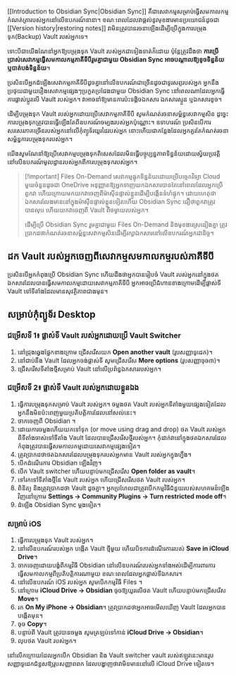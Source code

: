[[Introduction to Obsidian Sync|Obsidian Sync]] គឺជាសេវាកម្មសម្រាប់ធ្វើសមកាលកម្មកំណត់ត្រារបស់អ្នកនៅលើឧបករណ៍នានា។ ខណៈពេលដែលវាផ្តល់នូវមុខងារមានប្រយោជន៍ដូចជា [[Version history|restoring notes]] វាមិនត្រូវបានរចនាឡើងដើម្បីប្រើក្នុងការបម្រុងទុក(Backup)​ Vault របស់អ្នកទេ។

ទោះបីជាយើងណែនាំអ្នកឱ្យបម្រុងទុក​ Vault របស់អ្នកជាទៀងទាត់ក៏ដោយ ប៉ុន្តែត្រូវដឹងថា **ការប្រើប្រាស់សេវាកម្មធ្វើសមកាលកម្មភាគីទីបីរួមគ្នាជាមួយ Obsidian Sync អាចបណ្តាលឱ្យខូចទិន្នន័យ ឬបាត់បង់ទិន្នន័យ**។

ប្រសិនបើអ្នកដំឡើងសេវាកម្មភាគីទីបីដូចគ្នានៅលើឧបករណ៍ជាច្រើនដូចជាទូរសព្ទរបស់អ្នក អ្នកនឹងប្រថុយជាមួយរឿងសេវាកម្មផ្សេងៗប្រកួតប្រជែងជាមួយ Obsidian Sync នៅពេលណាដែលអ្នកធ្វើការផ្លាស់ប្តូរលើ​ Vault របស់អ្នក។ វាអាចនាំឱ្យមានការប៉ះទង្គិចឯកសារ ឯកសារស្ទួន ឬឯកសារខូច។

ដើម្បីបម្រុងទុក Vault របស់អ្នកដោយប្រើសេវាកម្មភាគីទីបី សូមកំណត់រចនាសម្ព័ន្ធសេវាកម្មសិន ដូច្នេះការបម្រុងទុកត្រូវបានធ្វើឡើងតែពីឧបករណ៍ចម្បងរបស់អ្នកប៉ុណ្ណោះ។ ឧទាហរណ៍ ប្រសិនបើការសរសេរភាគច្រើនរបស់អ្នកនៅលើកុំព្យូទ័រយួរដៃរបស់អ្នក នោះហើយជាកន្លែងដែលអ្នកគួរតែកំណត់រចនាសម្ព័ន្ធការបម្រុងទុករបស់អ្នក។

យើងសូមណែនាំឱ្យប្រើសេវាកម្មបម្រុងទុកពិសេសដែលមិនធ្វើបច្ចុប្បន្នភាពទិន្នន័យដោយស្វ័យប្រវត្តិនៅលើឧបករណ៍មូលដ្ឋានរបស់អ្នកពីការបម្រុងទុករបស់អ្នក។

> [!important] Files On-Demand
> សេវាកម្មផ្ទុកទិន្នន័យដោយប្រើបច្ចេកវិទ្យា​ Cloud មួយចំនួនដូចជា OneDrive អនុញ្ញាតឱ្យអ្នកទាញយកឯកសារបានតែនៅពេលដែលអ្នកប្រើពួកវា ហើយក្រោយមកយកវាចេញពីម៉ាសុីនផ្ទាល់ខ្លួនដើម្បីបង្កើនទំហំផ្ទុក។ ដោយហេតុថាឯកសារលែងមាននៅក្នុងម៉ាសុីនផ្ទាល់ខ្លួនទៀតហើយ Obsidian Sync ជឿថាពួកវាត្រូវបានលុប ហើយយកវាចេញពី Vault ពីចម្ងាយរបស់អ្នក។
>
> ដើម្បីប្រើ Obsidian Sync រួមគ្នាជាមួយ Files On-Demand និងមុខងារស្រដៀងគ្នា ត្រូវប្រាកដថាកំណត់រចនាសម្ព័ន្ធសេវាកម្មសិនដើម្បីរក្សាឯកសារនៅលើឧបករណ៍អ្នកជានិច្ច។

## ដក Vault របស់អ្នកចេញពីសេវាកម្មសមកាលកម្មរបស់ភាគីទីបី

ប្រសិនបើអ្នកកំពុងប្រើ Obsidian Sync ហើយដឹងថាអ្នកបានរៀបចំ Vault របស់អ្នកនៅក្នុងថតឯកសារដែលបានធ្វើសមកាលកម្មដោយសេវាកម្មភាគីទីបី អ្នកអាចប្រើជំហានខាងក្រោមដើម្បីផ្លាស់ទី Vault ទៅទីតាំងដែលមានសុវត្ថិភាពជាងមុន។

## សម្រាប់កុំព្យូទ័រ Desktop

### ជម្រើសទី 1៖ ផ្លាស់ទី Vault របស់អ្នកដោយប្រើ Vault Switcher

1. នៅជ្រុងឆ្វេងផ្នែកខាងក្រោម ជ្រើសរើសយក **Open another vault** (រូបសញ្ញាទូដេក)។
2. នៅជាប់នឹង Vault ដែលអ្នកចង់ផ្លាស់ទី សូមជ្រើសរើស **More options** (រូបសញ្ញាចុច៣)។
3. ជ្រើសរើសទីតាំងថ្មីសម្រាប់ Vault នៅលើប្រព័ន្ធឯកសាររបស់អ្នក។

### ជម្រើសទី 2៖ ផ្លាស់ទី Vault របស់អ្នកដោយខ្លួនឯង

1. ធ្វើការបម្រុងទុកសម្រាប់ Vault របស់អ្នក។ ចម្លងថត Vault របស់អ្នកទីតាំងមួយផ្សេងទៀតដែលអ្នកនឹងមិនប៉ះពេញមួយប្រតិបត្តិការដែលនៅសល់នេះ។
2. ចាកចេញពី Obsidian ។  
3. ដោយការចម្លងហើយយកទៅទុក (or move using drag and drop) ថត Vault របស់អ្នក ពីទីតាំងចាស់ទៅទីតាំង Vault ដែលបានជ្រើសរើសថ្មីរបស់អ្នក។ កុំដាក់វានៅក្នុងថតឯកសារដែលកំពុងត្រូវបានធ្វើសមកាលកម្មដោយសេវាកម្មផ្សេងទៀត។
4. ត្រូវប្រាកដថាថតឯកសារដែលបម្រុងទុករបស់អ្នកមាន Vault របស់អ្នកក្នុងហ្នឹង។
5. បើកដំណើរការ Obsidian ឡើងវិញ។
6. បើក Vault switcher ហើយបន្ទាប់មកជ្រើសរើស **Open folder as vault**។
7. ទៅរកទៅទីតាំងថ្មីនៃ Vault របស់អ្នក ហើយជ្រើសរើសថត Vault របស់អ្នក។  
8. ពិនិត្យ និងត្រូវប្រាកដថា Vault ដូចគ្នា។ អ្នកប្រហែលជាត្រូវបើកកម្មវិធីជំនួយរបស់សហគមន៍ឡើងវិញនៅក្រោម **Settings → Community Plugins → Turn restricted mode off**។
9. ដំឡើង Obsidian Sync ម្តងទៀត។

### សម្រាប់​ iOS

1. ធ្វើការបម្រុងទុក​ Vault របស់អ្នក។
2. នៅលើឧបករណ៍របស់អ្នក បង្កើត Vault ថ្មីមួយ ហើយបិទការដំណើរការរបស់ **Save in iCloud Drive**។
3. ចាកចេញដោយបង្ខំពីកម្មវិធី Obsidian នៅលើឧបករណ៍របស់អ្នកទាំងអស់ដើម្បីការពារការធ្វើសមកាលកម្មពីប្រតិបត្តិការណាមួយ ខណៈពេលដែលអ្នកផ្លាស់ទីឯកសារ។
4. នៅលើឧបករណ៍ iOS របស់អ្នក សូមបើកកម្មវិធី Files ។
5. នៅក្រោម **iCloud Drive → Obsidian** ចុចឱ្យយូរលើថត Vault ហើយបន្ទាប់មកជ្រើសរើស **Move**។
6. រក **On My iPhone → Obsidian**។ ត្រូវប្រាកដថាអ្នកអាចមើលឃើញ Vault ដែលអ្នកបានបង្កើតមុន។
7. ចុច **Copy**។
5. បន្ទាប់​ពី​ Vault ​ត្រូវ​បាន​ចម្លង សូម​ត្រឡប់​ទៅ​កាន់ **iCloud Drive → Obsidian**។
6. លុបថត Vault របស់អ្នក។

នៅលើកក្រោយដែលអ្នកបើក Obsidian និង Vault switcher vault របស់​ឥឡូវនេះមានរូបសញ្ញាទូដេកជំនួសឱ្យរូបសញ្ញាពពក ដែលបង្ហាញថាវាមិនមាននៅលើ iCloud Drive ទៀតទេ។

